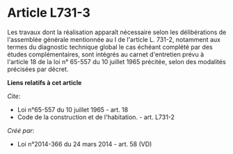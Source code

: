 # Article L731-3

Les travaux dont la réalisation apparaît nécessaire selon les délibérations de l'assemblée générale mentionnée au I de
l'article L. 731-2, notamment aux termes du diagnostic technique global le cas échéant complété par des études
complémentaires, sont intégrés au carnet d'entretien prévu à l'article 18 de la loi n° 65-557 du 10 juillet 1965 précitée,
selon des modalités précisées par décret.

**Liens relatifs à cet article**

_Cite_:

  - Loi n°65-557 du 10 juillet 1965 - art. 18
  - Code de la construction et de l'habitation. - art. L731-2

_Créé par_:

  - Loi n°2014-366 du 24 mars 2014 - art. 58 (VD)
